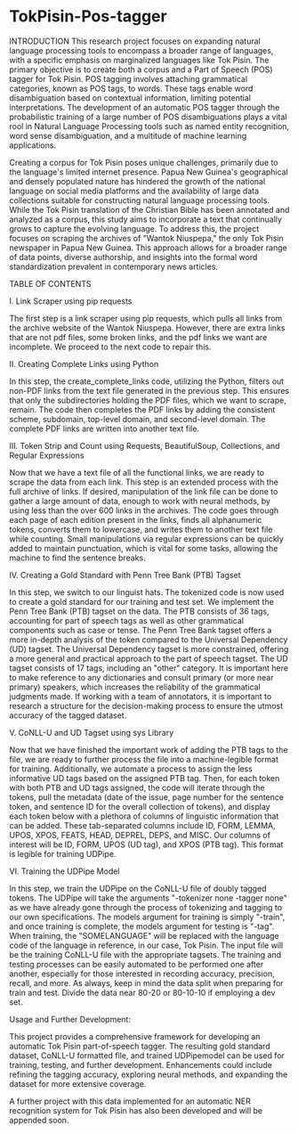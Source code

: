# TokPisin-Pos-tagger
INTRODUCTION
This research project focuses on expanding natural language processing tools to encompass a broader range of languages, with a specific emphasis on marginalized languages like Tok Pisin. The primary objective is to create both a corpus and a Part of Speech (POS) tagger for Tok Pisin. POS tagging involves attaching grammatical categories, known as POS tags, to words. These tags enable word disambiguation based on contextual information, limiting potential interpretations. The development of an automatic POS tagger through the probabilistic training of a large number of POS disambiguations plays a vital rool in Natural Language Processing tools such as named entity recognition, word sense disambiguation, and a multitude of machine learning applications. 

Creating a corpus for Tok Pisin poses unique challenges, primarily due to the language's limited internet presence. Papua New Guinea's geographical and densely populated nature has hindered the growth of the national language on social media platforms and the availability of large data collections suitable for constructing natural language processing tools. While the Tok Pisin translation of the Christian Bible has been annotated and analyzed as a corpus, this study aims to incorporate a text that continually grows to capture the evolving language. To address this, the project focuses on scraping the archives of "Wantok Niuspepa," the only Tok Pisin newspaper in Papua New Guinea. This approach allows for a broader range of data points, diverse authorship, and insights into the formal word standardization prevalent in contemporary news articles.

TABLE OF CONTENTS

I. Link Scraper using pip requests

The first step is a link scraper using pip requests, which pulls all links from the archive website of the Wantok Niuspepa. However, there are extra links that are not pdf files, some broken links, and the pdf links we want are incomplete. We proceed to the next code to repair this.

II. Creating Complete Links using Python

In this step, the create_complete_links code, utilizing the Python, filters out non-PDF links from the text file generated in the previous step. This ensures that only the subdirectories holding the PDF files, which we want to scrape, remain. The code then completes the PDF links by adding the consistent scheme, subdomain, top-level domain, and second-level domain. The complete PDF links are written into another text file.

III. Token Strip and Count using Requests, BeautifulSoup, Collections, and Regular Expressions

Now that we have a text file of all the functional links, we are ready to scrape the data from each link. This step is an extended process with the full archive of links. If desired, manipulation of the link file can be done to gather a large amount of data, enough to work with neural methods, by using less than the over 600 links in the archives. The code goes through each page of each edition present in the links, finds all alphanumeric tokens, converts them to lowercase, and writes them to another text file while counting. Small manipulations via regular expressions can be quickly added to maintain punctuation, which is vital for some tasks, allowing the machine to find the sentence breaks.

IV. Creating a Gold Standard with Penn Tree Bank (PTB) Tagset

In this step, we switch to our linguist hats. The tokenized code is now used to create a gold standard for our training and test set. We implement the Penn Tree Bank (PTB) tagset on the data. The PTB consists of 36 tags, accounting for part of speech tags as well as other grammatical components such as case or tense. The Penn Tree Bank tagset offers a more in-depth analysis of the token compared to the Universal Dependency (UD) tagset. The Universal Dependency tagset is more constrained, offering a more general and practical approach to the part of speech tagset. The UD tagset consists of 17 tags, including an "other" category. It is important here to make reference to any dictionaries and consult primary (or more near primary) speakers, which increases the reliability of the grammatical judgments made. If working with a team of annotators, it is important to research a structure for the decision-making process to ensure the utmost accuracy of the tagged dataset.

V. CoNLL-U and UD Tagset using sys Library

Now that we have finished the important work of adding the PTB tags to the file, we are ready to further process the file into a machine-legible format for training. Additionally, we automate a process to assign the less informative UD tags based on the assigned PTB tag. Then, for each token with both PTB and UD tags assigned, the code will iterate through the tokens, pull the metadata (date of the issue, page number for the sentence token, and sentence ID for the overall collection of tokens), and display each token below with a plethora of columns of linguistic information that can be added. These tab-separated columns include ID, FORM, LEMMA, UPOS, XPOS, FEATS, HEAD, DEPREL, DEPS, and MISC. Our columns of interest will be ID, FORM, UPOS (UD tag), and XPOS (PTB tag). This format is legible for training UDPipe.

VI. Training the UDPipe Model

In this step, we train the UDPipe on the CoNLL-U file of doubly tagged tokens. The UDPipe will take the arguments "-tokenizer none -tagger none" as we have already gone through the process of tokenizing and tagging to our own specifications. The models argument for training is simply "-train", and once training is complete, the models argument for testing is "-tag". When training, the "SOMELANGUAGE" will be replaced with the language code of the language in reference, in our case, Tok Pisin. The input file will be the training CoNLL-U file with the appropriate tagsets. The training and testing processes can be easily automated to be performed one after another, especially for those interested in recording accuracy, precision, recall, and more. As always, keep in mind the data split when preparing for train and test. Divide the data near 80-20 or 80-10-10 if employing a dev set.

Usage and Further Development:

This project provides a comprehensive framework for developing an automatic Tok Pisin part-of-speech tagger. The resulting gold standard dataset, CoNLL-U formatted file, and trained UDPipemodel can be used for training, testing, and further development. Enhancements could include refining the tagging accuracy, exploring neural methods, and expanding the dataset for more extensive coverage.

A further project with this data implemented for an automatic NER recognition system for Tok Pisin has also been developed and will be appended soon. 
